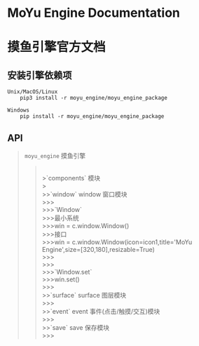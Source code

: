 
# MoYu Engine Documentation
# 摸鱼引擎官方文档

## 安装引擎依赖项

    Unix/MacOS/Linux
        pip3 install -r moyu_engine/moyu_engine_package

    Windows
        pip install -r moyu_engine/moyu_engine_package

## API

>`moyu_engine` 摸鱼引擎<br/>
>><br/>
>>>`components` 模块<br/>
>>><br/>
>>>>`window` window 窗口模块<br/>
>>>>><br/>
>>>>>`Window`<br/>
>>>>>最小系统<br/>
>>>>>win = c.window.Window()<br/>
>>>>>接口<br/>
>>>>>win = c.window.Window(icon=icon1,title='MoYu Engine',size=[320,180],resizable=True)<br/>
>>>>><br/>
>>>>><br/>
>>>>>`Window.set`<br/>
>>>>>win.set()<br/>
>>>>><br/>
>>>>`surface` surface 图层模块<br/>
>>>>><br/>
>>>>`event` event 事件(点击/触摸/交互)模块<br/>
>>>>><br/>
>>>>`save` save 保存模块<br/>
>>>>><br/>
